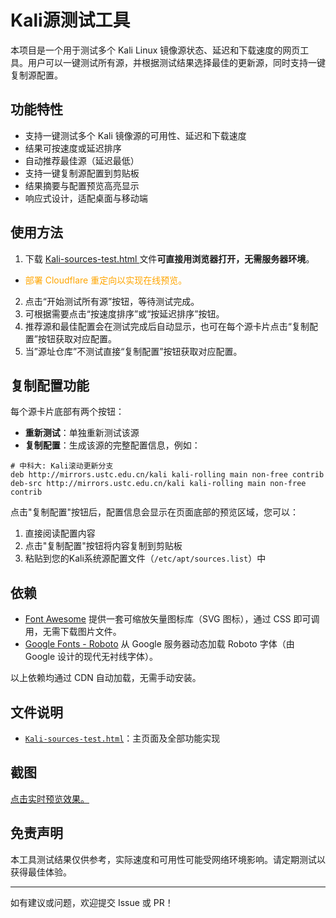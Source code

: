 # Kali源测试工具

本项目是一个用于测试多个 Kali Linux 镜像源状态、延迟和下载速度的网页工具。用户可以一键测试所有源，并根据测试结果选择最佳的更新源，同时支持一键复制源配置。

## 功能特性

- 支持一键测试多个 Kali 镜像源的可用性、延迟和下载速度
- 结果可按速度或延迟排序
- 自动推荐最佳源（延迟最低）
- 支持一键复制源配置到剪贴板
- 结果摘要与配置预览高亮显示
- 响应式设计，适配桌面与移动端

## 使用方法

1. 下载 [Kali-sources-test.html ](https://kali-sources-test.pages.dev/Kali-sources-test)文件**可直接用浏览器打开，无需服务器环境**。
- <font color=orange>部署 Cloudflare 重定向以实现在线预览。</font>
2. 点击“开始测试所有源”按钮，等待测试完成。
3. 可根据需要点击“按速度排序”或“按延迟排序”按钮。
4. 推荐源和最佳配置会在测试完成后自动显示，也可在每个源卡片点击“复制配置”按钮获取对应配置。
5. 当”源址仓库”不测试直接“复制配置”按钮获取对应配置。

## 复制配置功能

每个源卡片底部有两个按钮：
- **重新测试**：单独重新测试该源
- **复制配置**：生成该源的完整配置信息，例如：
```text
# 中科大: Kali滚动更新分支
deb http://mirrors.ustc.edu.cn/kali kali-rolling main non-free contrib 
deb-src http://mirrors.ustc.edu.cn/kali kali-rolling main non-free contrib
```

点击"复制配置"按钮后，配置信息会显示在页面底部的预览区域，您可以：

1. 直接阅读配置内容
2. 点击"复制配置"按钮将内容复制到剪贴板
3. 粘贴到您的Kali系统源配置文件（`/etc/apt/sources.list`）中

## 依赖

- [Font Awesome](https://cdnjs.cloudflare.com/ajax/libs/font-awesome/6.4.0/css/all.min.css)
	提供一套可缩放矢量图标库（SVG 图标），通过 CSS 即可调用，无需下载图片文件。
- [Google Fonts - Roboto](https://fonts.googleapis.com/css2?family=Roboto:wght@300;400;500;700&display=swap)
	从 Google 服务器动态加载 Roboto 字体（由 Google 设计的现代无衬线字体）。

以上依赖均通过 CDN 自动加载，无需手动安装。

## 文件说明

- [`Kali-sources-test.html`](https://kali-sources-test.pages.dev/Kali-sources-test)：主页面及全部功能实现

## 截图

[点击实时预览效果。](https://kali-sources-test.pages.dev/Kali-sources-test)

## 免责声明

本工具测试结果仅供参考，实际速度和可用性可能受网络环境影响。请定期测试以获得最佳体验。

---

如有建议或问题，欢迎提交 Issue 或 PR！